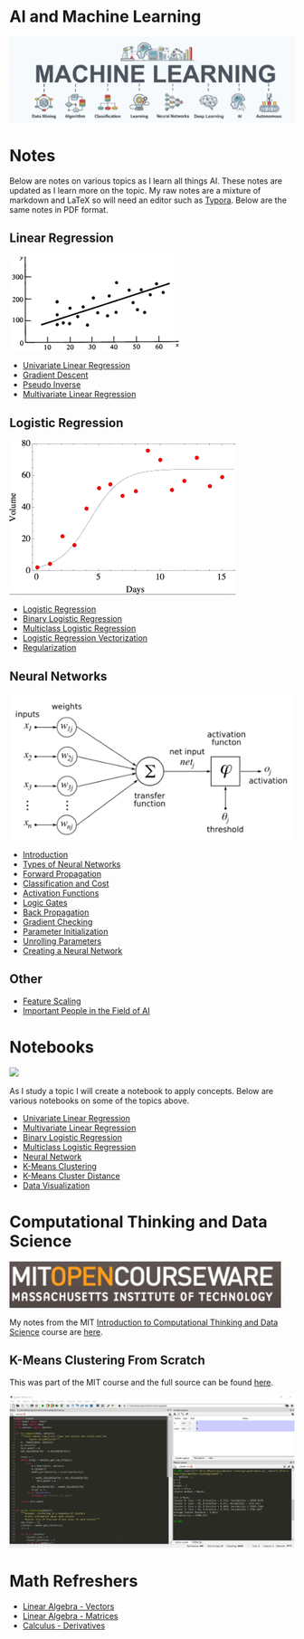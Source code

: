 # AI and Machine Learning

![Machine Learning](images/ml.png)

# Notes

Below are notes on various topics as I learn all things AI. These notes are updated as I learn more on the topic. My raw notes are a mixture of markdown and LaTeX so will need an editor such as [Typora](https://typora.io/). Below are the same notes in PDF format.

## Linear Regression

![Linear Regression](images/linear-regression.png)

* [Univariate Linear Regression](notes/pdf/1-1-univariate-linear-regression.pdf)
* [Gradient Descent](notes/pdf/1-1-univariate-linear-regression.pdf)
* [Pseudo Inverse](notes/pdf/1-3-pseudo-inverse.pdf)
* [Multivariate Linear Regression](notes/pdf/1-4-multivariate-linear-regression.pdf)

## Logistic Regression

![Logistic Regression](images/logistic-regression.png)

* [Logistic Regression](notes/pdf/4-0-logistic-regrsssion.pdf)
* [Binary Logistic Regression](notes/pdf/4-1-logistic-regression-binary.pdf)
* [Multiclass Logistic Regression](notes/pdf/4-2-logistic-regression-multiclass.pdf)
* [Logistic Regression Vectorization](notes/pdf/4-3-logistic-regression-vectorization.pdf)
* [Regularization](notes/pdf/5-0-regularizaion.pdf)

## Neural Networks

![Neural Network](images/activation-function.png)

* [Introduction](notes/pdf/6-0-neural-networks.pdf)
* [Types of Neural Networks](notes/pdf/6-1-types-of-neural-networks.pdf)
* [Forward Propagation](notes/pdf/6-05-nn-forward-propagation.pdf)
* [Classification and Cost](notes/pdf/6-10-nn-classification-and-cost.pdf)
* [Activation Functions](notes/pdf/6-30-nn-activation-functions.pdf)
* [Logic Gates](notes/pdf/6-40-nn-logic-gates.pdf)
* [Back Propagation](notes/pdf/6-50-nn-back-propagation.pdf)
* [Gradient Checking](notes/pdf/6-50-nn-gradient-checking.pdf)
* [Parameter Initialization](notes/pdf/6-20-nn-parameter-init.pdf)
* [Unrolling Parameters](notes/pdf/6-25-nn-unrolling-parameters.pdf)
* [Creating a Neural Network](notes/pdf/6-60-nn-create-neural-network.pdf)

## Other

* [Feature Scaling](notes/pdf/2-0-feature-scaling.pdf)
* [Important People in the Field of AI](notes/pdf/100-important-people.pdf)

# Notebooks

![](https://jupyter.org/assets/nav_logo.svg)

As I study a topic I will create a notebook to apply concepts. Below are various notebooks on some of the topics above.

* [Univariate Linear Regression](notebooks/univariate-linear-regression.ipynb)
* [Multivariate Linear Regression](notebooks/multivariate-linear-regression.ipynb)
* [Binary Logistic Regression](notebooks/binary-logistic-regression.ipynb)
* [Multiclass Logistic Regression](notebooks/multiclass-logistic-regression.ipynb)
* [Neural Network](notebooks/neural-network.ipynb)
* [K-Means Clustering](notebooks/clustering-kmeans.ipynb)
* [K-Means Cluster Distance](notebooks/cluster-distance.ipynb)
* [Data Visualization](notebooks/data-visualization.ipynb)

# Computational Thinking and Data Science

![MIT Open CourseWare](images/mit_ocw.png)

My notes from the MIT [Introduction to Computational Thinking and Data Science](https://ocw.mit.edu/courses/electrical-engineering-and-computer-science/6-0002-introduction-to-computational-thinking-and-data-science-fall-2016/) course are [here](notes/pdf/99-2-comp-thinking-data-science.pdf).

## K-Means Clustering From Scratch

This was part of the MIT course and the full source can be found [here](/python/kmeans).

![Spyder](images/spyder.png)

# Math Refreshers

* [Linear Algebra - Vectors](notes/pdf/88-1-linear-algebra-vectors.pdf)
* [Linear Algebra - Matrices](notes/pdf/88-2-linear-algebra-matrices.pdf)
* [Calculus - Derivatives](notes/pdf/99-2-calculus-derivative.pdf)
